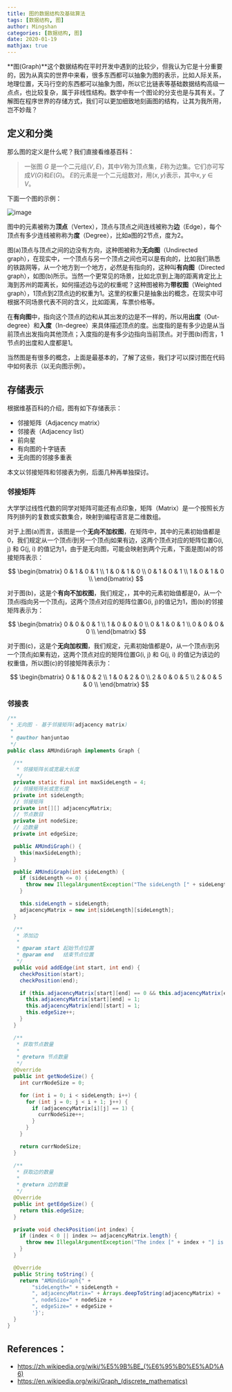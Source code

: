 ```yaml
---
title: 图的数据结构及基础算法
tags: [数据结构, 图]
author: Mingshan
categories: [数据结构, 图]
date: 2020-01-19
mathjax: true
---
```


**图(Graph)**这个数据结构在平时开发中遇到的比较少，但我认为它是十分重要的，因为从真实的世界中来看，很多东西都可以抽象为图的表示，比如人际关系，地理位置，天马行空的东西都可以抽象为图，所以它比链表等基础数据结构高级一点点，也比较复杂，属于非线性结构。数学中有一个图论的分支也是与其有关。了解图在程序世界的存储方式，我们可以更加细致地刻画图的结构，让其为我所用，岂不妙哉？

<!-- more -->

## 定义和分类

那么图的定义是什么呢？我们直接看维基百科：

> 一张图 $G$ 是一个二元组$(V,E)$，其中$V$称为顶点集，$E$称为边集。它们亦可写成$V(G)$和$E(G)$。 $E$的元素是一个二元组数对，用$(x,y)$表示，其中${x,y} \in V$。

下面一个图的示例：

![image](https://github.com/mstao/static/blob/master/images/graph/graph.png?raw=true)

图中的元素被称为**顶点**（Vertex），顶点与顶点之间连线被称为**边**（Edge），每个顶点有多少连线被称称为**度**（Degree），比如a图的2节点，度为2。

图(a)顶点与顶点之间的边没有方向，这种图被称为**无向图**（Undirected graph），在现实中，一个顶点与另一个顶点之间也可以是有向的，比如我们熟悉的铁路网等，从一个地方到一个地方，必然是有指向的，这种叫**有向图**（Directed graph），如图(b)所示。当然一个更常见的场景，比如北京到上海的距离肯定比上海到苏州的距离长，如何描述边与边的权重呢？这种图被称为**带权图**（Weighted graph），1顶点到2顶点边的权重为1。这里的权重只是抽象出的概念，在现实中可根据不同场景代表不同的含义，比如距离，车票价格等。

在**有向图**中，指向这个顶点的边和从其出发的边是不一样的，所以用**出度**（Out-degree）和**入度**（In-degree）来具体描述顶点的度。出度指的是有多少边是从当前顶点出发指向其他顶点；入度指的是有多少边指向当前顶点。对于图(b)而言，1节点的出度和人度都是1。

当然图是有很多的概念，上面是最基本的，了解了这些，我们才可以探讨图在代码中如何表示（以无向图示例）。

## 存储表示

根据维基百科的介绍，图有如下存储表示：

- 邻接矩阵（Adjacency matrix）
- 邻接表（Adjacency list）
- 前向星
- 有向图的十字链表
- 无向图的邻接多重表

本文以邻接矩阵和邻接表为例，后面几种再单独探讨。

### 邻接矩阵

大学学过线性代数的同学对矩阵可能还有点印象，矩阵（Matrix）是一个按照长方阵列排列的复数或实数集合，映射到编程语言是二维数组。

对于上图(a)而言，该图是一个**无向不加权图**，在矩阵中，其中的元素初始值都是0，我们规定从一个顶点i到另一个顶点j如果有边，这两个顶点对应的矩阵位置G(i, j) 和 G(j, i)  的值记为1，由于是无向图，可能会映射到两个元素，下面是图(a)的邻接矩阵表示：

$$
    \begin{bmatrix}
    0 & 1 & 0 & 1 \\
    1 & 0 & 1 & 0 \\
    0 & 1 & 0 & 1 \\
    1 & 0 & 1 & 0 \\
    \end{bmatrix}
$$

对于图(b)，这是个**有向不加权图**，我们规定，，其中的元素初始值都是0，从一个顶点i指向另一个顶点j，这两个顶点对应的矩阵位置G(i, j)的值记为1，图(b)的邻接矩阵表示为：

$$
    \begin{bmatrix}
    0 & 0 & 0 & 1 \\
    1 & 0 & 0 & 0 \\
    0 & 1 & 0 & 1 \\
    0 & 0 & 0 & 0 \\
    \end{bmatrix}
$$

对于图(c)，这是个**无向加权图**，我们规定，元素初始值都是0，从一个顶点i到另一个顶点j如果有边，这两个顶点对应的矩阵位置G(i, j) 和 G(j, i)  的值记为该边的权重值，所以图(c)的邻接矩阵表示为：

$$
    \begin{bmatrix}
    0 & 1 & 0 & 2 \\
    1 & 0 & 2 & 0 \\
    2 & 0 & 0 & 5 \\
    2 & 0 & 5 & 0 \\
    \end{bmatrix}
$$

### 邻接表

```Java
/**
 * 无向图 - 基于邻接矩阵(adjacency matrix)
 *
 * @author hanjuntao
 */
public class AMUndiGraph implements Graph {

  /**
   * 邻接矩阵长或宽最大长度
   */
  private static final int maxSideLength = 4;
  // 邻接矩阵长或宽长度
  private int sideLength;
  // 邻接矩阵
  private int[][] adjacencyMatrix;
  // 节点数目
  private int nodeSize;
  // 边数量
  private int edgeSize;

  public AMUndiGraph() {
    this(maxSideLength);
  }

  public AMUndiGraph(int sideLength) {
    if (sideLength <= 0) {
      throw new IllegalArgumentException("The sideLength [" + sideLength + "] is not valid number");
    }

    this.sideLength = sideLength;
    adjacencyMatrix = new int[sideLength][sideLength];
  }

  /**
   * 添加边
   *
   * @param start 起始节点位置
   * @param end   结束节点位置
   */
  public void addEdge(int start, int end) {
    checkPosition(start);
    checkPosition(end);

    if (this.adjacencyMatrix[start][end] == 0 && this.adjacencyMatrix[end][start] == 0) {
      this.adjacencyMatrix[start][end] = 1;
      this.adjacencyMatrix[end][start] = 1;
      this.edgeSize++;
    }
  }

  /**
   * 获取节点数量
   *
   * @return 节点数量
   */
  @Override
  public int getNodeSize() {
    int currNodeSize = 0;

    for (int i = 0; i < sideLength; i++) {
      for (int j = 0; j < i + 1; j++) {
        if (adjacencyMatrix[i][j] == 1) {
          currNodeSize++;
        }
      }
    }

    return currNodeSize;
  }

  /**
   * 获取边的数量
   *
   * @return 边的数量
   */
  @Override
  public int getEdgeSize() {
    return this.edgeSize;
  }

  private void checkPosition(int index) {
    if (index < 0 || index >= adjacencyMatrix.length) {
      throw new IllegalArgumentException("The index [" + index + "] is not valid number");
    }
  }

  @Override
  public String toString() {
    return "AMUndiGraph{" +
        "sideLength=" + sideLength +
        ", adjacencyMatrix=" + Arrays.deepToString(adjacencyMatrix) +
        ", nodeSize=" + nodeSize +
        ", edgeSize=" + edgeSize +
        '}';
  }
}
```


## References：

- https://zh.wikipedia.org/wiki/%E5%9B%BE_(%E6%95%B0%E5%AD%A6)
- https://en.wikipedia.org/wiki/Graph_(discrete_mathematics)
